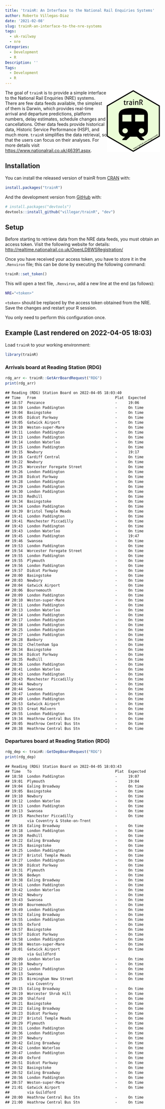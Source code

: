 ```yaml
---
title: 'trainR: An Interface to the National Rail Enquiries Systems'
author: Roberto Villegas-Diaz
date: '2021-02-08'
slug: trainR-an-interface-to-the-nre-systems
tags:
  - uk-railway
  - nre
Categories:
  - Development
  - R
Description: ''
Tags:
  - Development
  - R
---
```


<img src="https://raw.githubusercontent.com/villegar/trainR/main/inst/images/logo.png" alt="logo" align="right" height=200px/>

The goal of `trainR` is to provide a simple interface to the 
National Rail Enquiries (NRE) systems. There are few data feeds 
available, the simplest of them is Darwin, which provides real-time 
arrival and departure predictions, platform numbers, delay estimates, 
schedule changes and cancellations. Other data feeds provide historical 
data, Historic Service Performance (HSP), and much more. `trainR` 
simplifies the data retrieval, so that the users can focus on their 
analyses. For more details visit 
https://www.nationalrail.co.uk/46391.aspx.

## Installation

You can install the released version of trainR from [CRAN](https://CRAN.R-project.org) with:

``` r
install.packages("trainR")
```

And the development version from [GitHub](https://github.com/) with:

``` r
# install.packages("devtools")
devtools::install_github("villegar/trainR", "dev")
```

## Setup
Before starting to retrieve data from the NRE data feeds, you must obtain an access token. 
Visit the following website for details: http://realtime.nationalrail.co.uk/OpenLDBWSRegistration/

Once you have received your access token, you have to store it in the `.Renviron` file; this can be 
done by executing the following command:


```r
trainR::set_token()
```

This will open a text file, `.Renviron`, add a new line at the end (as follows):

```bash
NRE="<token>"
```

`<token>` should be replaced by the access token obtained from the NRE. Save the changes and restart 
your R session.

You only need to perform this configuration once.

## Example (Last rendered on 2022-04-05 18:03)

Load `trainR` to your working environment:

```r
library(trainR)
```

### Arrivals board at Reading Station (RDG)


```r
rdg_arr <- trainR::GetArrBoardRequest("RDG")
print(rdg_arr)
```

```
## Reading (RDG) Station Board on 2022-04-05 18:03:40
## Time   From                                    Plat  Expected
## 18:57  Penzance                                -     19:06
## 18:59  London Paddington                       -     On time
## 19:04  Basingstoke                             -     On time
## 19:05  Didcot Parkway                          -     On time
## 19:05  Gatwick Airport                         -     On time
## 19:10  Weston-super-Mare                       -     On time
## 19:11  London Paddington                       -     On time
## 19:13  London Paddington                       -     On time
## 19:14  London Waterloo                         -     On time
## 19:15  London Paddington                       -     On time
## 19:15  Newbury                                 -     19:17
## 19:16  Cardiff Central                         -     On time
## 19:22  Newbury                                 -     On time
## 19:25  Worcester Foregate Street               -     On time
## 19:26  London Paddington                       -     On time
## 19:28  Didcot Parkway                          -     On time
## 19:28  London Paddington                       -     On time
## 19:29  London Paddington                       -     On time
## 19:30  London Paddington                       -     On time
## 19:33  Redhill                                 -     On time
## 19:34  Basingstoke                             -     On time
## 19:34  London Paddington                       -     On time
## 19:39  Bristol Temple Meads                    -     On time
## 19:41  London Paddington                       -     On time
## 19:41  Manchester Piccadilly                   -     On time
## 19:43  London Paddington                       -     On time
## 19:43  London Waterloo                         -     On time
## 19:45  London Paddington                       -     19:47
## 19:46  Swansea                                 -     On time
## 19:53  London Paddington                       -     On time
## 19:54  Worcester Foregate Street               -     On time
## 19:55  London Paddington                       -     On time
## 19:55  Plymouth                                -     On time
## 19:56  London Paddington                       -     On time
## 19:57  Didcot Parkway                          -     On time
## 20:00  Basingstoke                             -     On time
## 20:03  Newbury                                 -     On time
## 20:04  Gatwick Airport                         -     On time
## 20:06  Bournemouth                             -     On time
## 20:09  London Paddington                       -     On time
## 20:10  Weston-super-Mare                       -     On time
## 20:11  London Paddington                       -     On time
## 20:13  London Waterloo                         -     On time
## 20:14  London Paddington                       -     On time
## 20:17  London Paddington                       -     On time
## 20:18  London Paddington                       -     On time
## 20:25  London Paddington                       -     On time
## 20:27  London Paddington                       -     On time
## 20:28  Banbury                                 -     On time
## 20:32  Cheltenham Spa                          -     On time
## 20:34  Basingstoke                             -     On time
## 20:34  Didcot Parkway                          -     On time
## 20:35  Redhill                                 -     On time
## 20:36  London Paddington                       -     On time
## 20:41  London Waterloo                         -     On time
## 20:43  London Paddington                       -     On time
## 20:43  Manchester Piccadilly                   -     On time
## 20:44  Newbury                                 -     On time
## 20:44  Swansea                                 -     On time
## 20:47  London Paddington                       -     On time
## 20:49  London Paddington                       -     On time
## 20:53  Gatwick Airport                         -     On time
## 20:53  Great Malvern                           -     On time
## 20:55  London Paddington                       -     On time
## 19:34  Heathrow Central Bus Stn                -     On time
## 20:05  Heathrow Central Bus Stn                -     On time
## 20:38  Heathrow Central Bus Stn                -     On time
```

### Departures board at Reading Station (RDG)


```r
rdg_dep <- trainR::GetDepBoardRequest("RDG")
print(rdg_dep)
```

```
## Reading (RDG) Station Board on 2022-04-05 18:03:43
## Time   To                                      Plat  Expected
## 18:58  London Paddington                       -     19:07
## 19:01  Plymouth                                -     19:04
## 19:04  Ealing Broadway                         -     On time
## 19:05  Basingstoke                             -     On time
## 19:10  Newbury                                 -     On time
## 19:12  London Waterloo                         -     On time
## 19:13  London Paddington                       -     On time
## 19:13  Swansea                                 -     On time
## 19:15  Manchester Piccadilly                   -     On time
##        via Coventry & Stoke-on-Trent           
## 19:16  Ealing Broadway                         -     On time
## 19:18  London Paddington                       -     On time
## 19:20  Redhill                                 -     On time
## 19:22  Ealing Broadway                         -     On time
## 19:25  Basingstoke                             -     On time
## 19:25  London Paddington                       -     On time
## 19:27  Bristol Temple Meads                    -     On time
## 19:27  London Paddington                       -     On time
## 19:30  Didcot Parkway                          -     On time
## 19:31  Plymouth                                -     On time
## 19:36  Bedwyn                                  -     On time
## 19:38  Ealing Broadway                         -     On time
## 19:41  London Paddington                       -     On time
## 19:42  London Waterloo                         -     On time
## 19:42  Newbury                                 -     On time
## 19:43  Swansea                                 -     On time
## 19:49  Bournemouth                             -     On time
## 19:49  London Paddington                       -     On time
## 19:52  Ealing Broadway                         -     On time
## 19:55  London Paddington                       -     On time
## 19:55  Oxford                                  -     On time
## 19:57  Basingstoke                             -     On time
## 19:57  Didcot Parkway                          -     On time
## 19:58  London Paddington                       -     On time
## 19:58  Weston-super-Mare                       -     On time
## 20:01  Gatwick Airport                         -     On time
##        via Guildford                           
## 20:09  London Waterloo                         -     On time
## 20:10  Newbury                                 -     On time
## 20:12  London Paddington                       -     On time
## 20:13  Swansea                                 -     On time
## 20:15  Birmingham New Street                   -     On time
##        via Coventry                            
## 20:15  Ealing Broadway                         -     On time
## 20:19  Worcester Shrub Hill                    -     On time
## 20:20  Shalford                                -     On time
## 20:21  Basingstoke                             -     On time
## 20:22  Ealing Broadway                         -     On time
## 20:23  Didcot Parkway                          -     On time
## 20:27  Bristol Temple Meads                    -     On time
## 20:29  Plymouth                                -     On time
## 20:31  London Paddington                       -     On time
## 20:36  London Paddington                       -     On time
## 20:37  Newbury                                 -     On time
## 20:42  Ealing Broadway                         -     On time
## 20:42  London Waterloo                         -     On time
## 20:47  London Paddington                       -     On time
## 20:49  Oxford                                  -     On time
## 20:51  Didcot Parkway                          -     On time
## 20:52  Basingstoke                             -     On time
## 20:52  Ealing Broadway                         -     On time
## 20:56  London Paddington                       -     On time
## 20:57  Weston-super-Mare                       -     On time
## 21:01  Gatwick Airport                         -     On time
##        via Guildford                           
## 20:00  Heathrow Central Bus Stn                -     On time
## 21:00  Heathrow Central Bus Stn                -     On time
```

